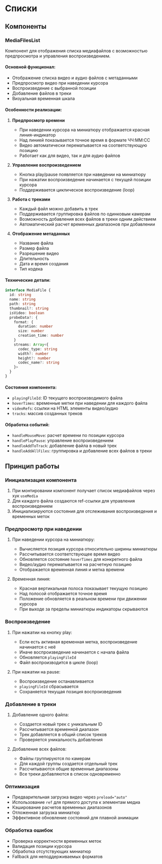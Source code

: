 # Списки

## Компоненты

### MediaFilesList
Компонент для отображения списка медиафайлов с возможностью предпросмотра и управления воспроизведением.

#### Основной функционал:
- Отображение списка видео и аудио файлов с метаданными
- Предпросмотр видео при наведении курсора
- Воспроизведение с выбранной позиции
- Добавление файлов в треки
- Визуальная временная шкала

#### Особенности реализации:
1. **Предпросмотр времени**
   - При наведении курсора на миниатюру отображается красная линия-индикатор
   - Над линией показывается точное время в формате ЧЧ:ММ:СС
   - Видео автоматически перематывается на соответствующую позицию
   - Работает как для видео, так и для аудио файлов

2. **Управление воспроизведением**
   - Кнопка play/pause появляется при наведении на миниатюру
   - При нажатии воспроизведение начинается с текущей позиции курсора
   - Поддерживается циклическое воспроизведение (loop)

3. **Работа с треками**
   - Каждый файл можно добавить в трек
   - Поддерживается группировка файлов по одинковым камерам
   - Возможность добавления всех файлов в треки одним действием
   - Автоматический расчет временных диапазонов при добавлении

4. **Отображение метаданных**
   - Название файла
   - Размер файла
   - Разрешение видео
   - Длительность
   - Дата и время создания
   - Тип кодека

#### Технические детали:

```typescript
interface MediaFile {
  id: string
  name: string
  path: string
  thumbnail?: string
  isVideo: boolean
  probeData?: {
    format: {
      duration: number
      size: number
      creation_time: number
    }
    streams: Array<{
      codec_type: string
      width?: number
      height?: number
      codec_name?: string
    }>
  }
}
```

#### Состояния компонента:
- `playingFileId`: ID текущего воспроизводимого файла
- `hoverTimes`: временные метки при наведении для каждого файла
- `videoRefs`: ссылки на HTML элементы видео/аудио
- `tracks`: массив созданных треков

#### Обработка событий:
- `handleMouseMove`: расчет времени по позиции курсора
- `handlePlayPause`: управление воспроизведением
- `handleAddToTrack`: добавление файла в новый трек
- `handleAddAllFiles`: группировка и добавление всех файлов в треки

## Принцип работы

### Инициализация компонента
1. При монтировании компонент получает список медиафайлов через хук `useMedia`
2. Для каждого файла создаются ref-ссылки для управления воспроизведением
3. Инициализируются состояния для отслеживания воспроизведения и временных меток

### Предпросмотр при наведении
1. При наведении курсора на миниатюру:
   - Вычисляется позиция курсора относительно ширины миниатюры
   - Рассчитывается соответствующее время видео
   - Обновляется состояние `hoverTimes` для конкретного файла
   - Видео/аудио перематывается на расчетную позицию
   - Отображается временная линия и метка времени

2. Временная линия:
   - Красная вертикальная полоса показывает текущую позицию
   - Над полосой отображается точное время
   - Положение обновляется в реальном времени при движении курсора
   - При выходе за пределы миниатюры индикаторы скрываются

### Воспроизведение
1. При нажатии на кнопку play:
   - Если есть активная временная метка, воспроизведение начинается с неё
   - Иначе воспроизведение начинается с начала файла
   - Обновляется `playingFileId`
   - Файл воспроизводится в цикле (loop)

2. При нажатии на pause:
   - Воспроизведение останавливается
   - `playingFileId` сбрасывается
   - Сохраняется текущая позиция воспроизведения

### Добавление в треки
1. Добавление одного файла:
   - Создается новый трек с уникальным ID
   - Рассчитывается временной диапазон
   - Трек добавляется в общий список треков
   - Проверяется уникальность добавления

2. Добавление всех файлов:
   - Файлы группируются по камерам
   - Для каждой группы создается отдельный трек
   - Рассчитываются общие временные диапазоны
   - Все треки добавляются в список одновременно

### Оптимизация
- Предварительная загрузка видео через `preload="auto"`
- Использование `ref` для прямого доступа к элементам медиа
- Кэширование расчетов временных диапазонов
- Отложенная загрузка миниатюр
- Эффективное обновление состояний для плавной анимации

### Обработка ошибок
- Проверка корректности временных меток
- Валидация позиции курсора
- Обработка отсутствующих миниатюр
- Fallback для неподдерживаемых форматов
